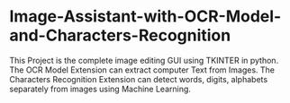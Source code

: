 # Image-Assistant-with-OCR-Model-and-Characters-Recognition
This Project is the complete image editing GUI using TKINTER in python. 
The OCR Model Extension can extract computer Text from Images.
The Characters Recognition Extension can detect words, digits, alphabets separately from images using Machine Learning.
